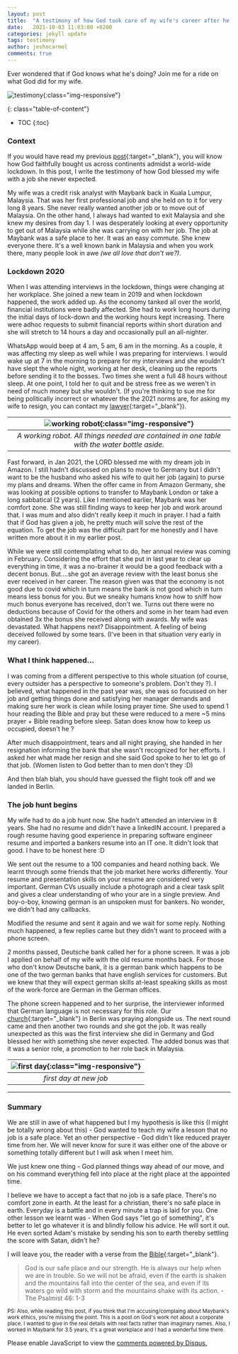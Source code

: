 ```yaml
---
layout: post
title:  "A testimony of how God took care of my wife's career after he said he will"
date:   2021-10-03 11:03:00 +0200
categories: jekyll update
tags: testimony
author: jeshocarmel
comments: true
---
```

Ever wondered that if God knows what he's doing? Join me for a ride on what God did for my wife.

<!-- Primary Meta Tags -->
<meta name="title" content="A testimony of how God took care of my wife's career after he said he will.">
<meta name="description" content="From tears to joy. A quick run down of a real life incident.">

<!-- Open Graph / Facebook -->
<meta property="og:type" content="website">
<meta property="og:url" content="https://jeshocarmel.github.io">
<meta property="og:title" content="A testimony of how God took care of my wife's career after he said he will.">
<meta property="og:description" content="From tears to joy. A quick run down of a real life incident.">
<meta property="og:image" content="https://jeshocarmel.github.io/assets/images/testimony.jpg">

<!-- Twitter -->
<meta property="twitter:card" content="summary_large_image">
<meta property="twitter:url" content="https://jeshocarmel.github.io">
<meta property="twitter:title" content="A testimony of how God took care of my wife's career after he said he will.">
<meta property="twitter:description" content="From tears to joy. A quick run down of a real life incident.">
<meta property="twitter:image" content="https://jeshocarmel.github.io/assets/images/testimony.jpg">

![testimony](/assets/images/god_knows.jpg){:class="img-responsive"}


{: class="table-of-content"}
* TOC
{:toc}

###  Context

If you would have read my previous [post](https://jeshocarmel.github.io/jekyll/update/2021/04/20/testimony.html){:target="_blank"}, you will know how God faithfully bought us across continents admidst a world-wide lockdown. In this post, I write the testimony of how God blessed my wife with a job she never expected.

My wife was a credit risk analyst with Maybank back in Kuala Lumpur, Malaysia. That was her first professional job and she held on to it for very long 8 years. She never really wanted another job or to move out of Malaysia. On the other hand, I always had wanted to exit Malaysia and she knew my desires from day 1. I was desperately looking at every opportunity to get out of Malaysia while she was carrying on with her job. The job at Maybank was a safe place to her. It was an easy commute. She knew everyone there. It's a well known bank in Malaysia and when you work there, many people look in awe *(we all love that don't we?)*.

### Lockdown 2020

When I was attending interviews in the lockdown, things were changing at her workplace. She joined a new team in 2019 and when lockdown happened, the work added up. As the economy tanked all over the world, financial institutions were badly affected. She had to work long hours during the initial days of lock-down and the working hours kept increasing. There were adhoc requests to submit financial reports within short duration and she will stretch to 14 hours a day and occasionally pull an all-nighter. 

WhatsApp would beep at 4 am, 5 am, 6 am in the morning. As a couple, it was affecting my sleep as well while I was preparing for interviews. I would wake up at 7 in the morning to prepare for my interviews and she wouldn't have slept the whole night, working at her desk, cleaning up the reports before sending it to the bosses. Two times she went a full 48 hours without sleep. At one point, I told her to quit and be stress free as we weren't in need of much money but she wouldn't. (If you're thinking to sue me for being politically incorrect or whatever the the 2021 norms are, for asking my wife to resign, you can contact my [lawyer](https://pics.me.me/uma-lawyer-your-argument-is-invalid-ne-im-a-lawyer-53391166.png){:target="_blank"}).

| ![working robot](/assets/images/working_robot.jpg){:class="img-responsive"} |
|:--:|
| *A working robot. All things needed are contained in one table with the water bottle aside.* |

Fast forward, in Jan 2021, the LORD blessed me with my dream job in Amazon. I still hadn't discussed on plans to move to Germany but I didn't want to be the husband who asked his wife to quit her job (again) to purse my plans and dreams. When the offer came in from Amazon Germany, she was looking at possible options to transfer to Maybank London or take a long sabbatical (2 years). Like I mentioned earlier, Maybank was her comfort zone. She was still finding ways to keep her job and work around that. I was mum and also didn't really keep it much in prayer. I had a faith that if God has given a job, he pretty much will solve the rest of the equation. To get the job was the difficult part for me honestly and I have written more about it in my earlier post.

While we were still contemplating what to do, her annual review was coming in February. 
Considering the effort that she put in last year to clear up everything in time, it was a no-brainer it would be a good feedback with a decent bonus. But....she got an average review with the least bonus she ever received in her career. The reason given was that the economy is not good due to covid which in turn means the bank is not good which in turn means less bonus for you. But we sneaky humans know how to sniff how much bonus everyone has received, don't we. Turns out there were no deductions because of Covid for the others and some in her team had even obtained 3x the bonus she received along with awards. My wife was devastated. What happens next? Disappointment. A feeling of being deceived followed by some tears. (I've been in that situation very early in my career).


###  What I think happened...

I was coming from a different perspective to this whole situation (of course, every outsider has a perspective to someone's problem. Don't they ?). I believed,  what  happened in the past year was, she was so focussed on her job and getting things done and satisfying her manager demands and making sure her work is clean while losing prayer time. She used to spend 1 hour reading the Bible and pray but these were reduced to a mere ~5 mins prayer + Bible reading before sleep. Satan does know how to keep us occupied, doesn't he ?

After much disappointment, tears and all night praying, she handed in her resignation informing the bank that she wasn't recognized for her efforts. I asked her what made her resign and she said God spoke to her to let go of that job. (Women listen to God better than to men don't they :D)

And then blah blah, you should have guessed the flight took off and we landed in Berlin. 

###  The job hunt begins


My wife had to do a job hunt now. She hadn't attended an interview in 8 years. She had no resume and didn't have a linkedIN account. I prepared a rough resume having good experience in preparing software engineer resume and imported a bankers resume into an IT one. It didn't look that good. I have to be honest here :D

We sent out the resume to a 100 companies and heard nothing back. We learnt through some friends that the job market here works differently. Your resume and presentation skills on your resume are considered very important. German CVs usually include a photograph and a  clear task split and gives a clear understanding of who your are in a single preview. And boy-o-boy, knowing german is an unspoken must for bankers. No wonder, we didn't had any callbacks. 

Modified the resume and sent it again and we wait for some reply. Nothing much happened, a few replies came but they didn't want to proceed with a phone screen.

2 months passed, Deutsche bank called her for a phone screen. It was a job I applied on behalf of my wife with the old resume months back. For those who don't know Deutsche bank, it is a german bank which happens to be one of the two german banks that have english services for customers. But we knew that they will expect german skills at-least speaking skills as most of the work-force are German in the German offices.

The phone screen happened and to her surprise, the interviewer informed that German language is not necessary for this role. Our [church](https://www.odmchurch.de/){:target="_blank"} in Berlin was praying alongside us. The next round came and then another two rounds and she got the job. It was really unexpected as this was the first interview she did in Germany and God blessed her with something she never expected. The added bonus was that it was a senior role, a promotion to her role back in Malaysia.

| ![first day](/assets/images/mages_first_day.jpg){:class="img-responsive"} |
|:--:|
| *first day at new job* |

---
###  Summary

We are still in awe of what happened but I my hypothesis is like this (I might be totally wrong about this) - God wanted to teach my wife a lesson that no job is a safe place.  Yet an other perspective - God didn't like reduced prayer time from her. We will never know for sure it was either one of the above or something totally different but I will ask when I meet him.

We just knew one thing - God planned things way ahead of our move, and on his command everything fell into place at the right place at the appointed time.

I believe we have to accept a fact that no job is a safe place. There's no comfort zone in earth. At the least for a christian, there's no safe place in earth. Everyday is a battle and in every minute a trap is laid for you. One other lesson we learnt was - When God says "let go of something", it's better to let go whatever it is and blindly follow his advice. He will sort it out. He even sorted Adam's mistake by sending his son to earth thereby settling the score with Satan, didn't he?

I will leave you, the reader with a verse from the [Bible](https://www.biblegateway.com/versions/New-International-Version-NIV-Bible/){:target="_blank"}.

> God is our safe place and our strength. He is always our help when we are in trouble. So we will not be afraid, even if the earth is shaken and the mountains fall into the center of the sea, and even if its waters go wild with storm and the mountains shake with its action. - The Psalmist 46: 1-3


<small>PS: Also, while reading this post, if you think that I'm accusing/complaing about Maybank's work ethics, you're missing the point. This is a post on God's work not about a corporate place. I wanted to give in the real details with real facts rather than imaginary names. Also, I worked in Maybank for 3.5 years, it's a great workplace and I had a wonderful time there.</small>


<div id="disqus_thread"></div>
<script>

/**
*  RECOMMENDED CONFIGURATION VARIABLES: EDIT AND UNCOMMENT THE SECTION BELOW TO INSERT DYNAMIC VALUES FROM YOUR PLATFORM OR CMS.
*  LEARN WHY DEFINING THESE VARIABLES IS IMPORTANT: https://disqus.com/admin/universalcode/#configuration-variables*/
/*
var disqus_config = function () {
this.page.url = PAGE_URL;  // Replace PAGE_URL with your page's canonical URL variable
this.page.identifier = PAGE_IDENTIFIER; // Replace PAGE_IDENTIFIER with your page's unique identifier variable
};
*/
(function() { // DON'T EDIT BELOW THIS LINE
var d = document, s = d.createElement('script');
s.src = 'https://jeshocarmel-github-io.disqus.com/embed.js';
s.setAttribute('data-timestamp', +new Date());
(d.head || d.body).appendChild(s);
})();
</script>
<noscript>Please enable JavaScript to view the <a href="https://disqus.com/?ref_noscript">comments powered by Disqus.</a></noscript>
                            